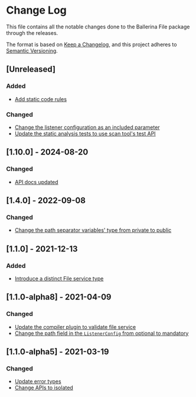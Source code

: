 # Change Log
This file contains all the notable changes done to the Ballerina File package through the releases.

The format is based on [Keep a Changelog](https://keepachangelog.com/en/1.0.0/),
and this project adheres to [Semantic Versioning](https://semver.org/spec/v2.0.0.html).

## [Unreleased]

### Added
- [Add static code rules](https://github.com/ballerina-platform/ballerina-library/issues/7283)

### Changed

- [Change the listener configuration as an included parameter](https://github.com/ballerina-platform/ballerina-library/issues/7494)
- [Update the static analysis tests to use scan tool's test API](https://github.com/ballerina-platform/ballerina-library/issues/8249)

## [1.10.0] - 2024-08-20

### Changed
- [API docs updated](https://github.com/ballerina-platform/ballerina-standard-library/issues/3463)

## [1.4.0] - 2022-09-08

### Changed
- [Change the path separator variables' type from private to public](https://github.com/ballerina-platform/ballerina-standard-library/issues/2831)

## [1.1.0] - 2021-12-13

### Added
- [Introduce a distinct File service type](https://github.com/ballerina-platform/ballerina-standard-library/issues/2398)

## [1.1.0-alpha8] - 2021-04-09

### Changed
- [Update the compiler plugin to validate file service](https://github.com/ballerina-platform/ballerina-standard-library/issues/1227)
- [Change the path field in the `ListenerConfig` from optional to mandatory](https://github.com/ballerina-platform/ballerina-standard-library/issues/1235)

## [1.1.0-alpha5] - 2021-03-19

### Changed
- [Update error types](https://github.com/ballerina-platform/ballerina-standard-library/issues/1226)
- [Change APIs to isolated](https://github.com/ballerina-platform/ballerina-standard-library/issues/1226)
